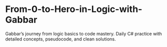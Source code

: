 # From-0-to-Hero-in-Logic-with-Gabbar
Gabbar’s journey from logic basics to code mastery. Daily C# practice with detailed concepts, pseudocode, and clean solutions.

